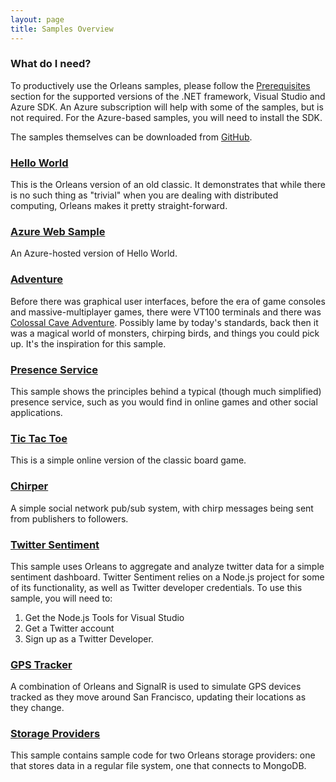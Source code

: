 ```yaml
---
layout: page
title: Samples Overview
---
```



### What do I need?
To productively use the Orleans samples, please follow the [Prerequisites](../Installation/Prerequisites.md) section for the supported versions of the .NET framework, Visual Studio and Azure SDK.
An Azure subscription will help with some of the samples, but is not required. For the Azure-based samples, you will need to install the SDK.

The samples themselves can be downloaded from [GitHub](https://github.com/dotnet/orleans/tree/master/Samples).


### [Hello World](Hello-World.md)

This is the Orleans version of an old classic. It demonstrates that while there is no such thing as "trivial" when you are dealing with distributed computing, Orleans makes it pretty straight-forward.

### [Azure Web Sample](Azure-Web-Sample.md)

An Azure-hosted version of Hello World.

### [Adventure](Adventure.md)

Before there was graphical user interfaces, before the era of game consoles and massive-multiplayer games, there were VT100 terminals and there was [Colossal Cave Adventure](http://en.wikipedia.org/wiki/Colossal_Cave_Adventure). Possibly lame by today's standards, back then it was a magical world of monsters, chirping birds, and things you could pick up. It's the inspiration for this sample.

### [Presence Service](Presence-Service.md)

This sample shows the principles behind a typical (though much simplified) presence service, such as you would find in online games and other social applications.

### [Tic Tac Toe](Tic-Tac-Toe.md)

This is a simple online version of the classic board game.

### [Chirper](Chirper.md)

A simple social network pub/sub system, with chirp messages being sent from publishers to followers.

### [Twitter Sentiment](Twitter-Sentiment.md)

This sample uses Orleans to aggregate and analyze twitter data for a simple sentiment dashboard.
Twitter Sentiment relies on a Node.js project for some of its functionality, as well as Twitter developer credentials. To use this sample, you will need to:

1. Get the Node.js Tools for Visual Studio
2. Get a Twitter account
3. Sign up as a Twitter Developer.

### [GPS Tracker](GPS-Tracker.md)

A combination of Orleans and SignalR is used to simulate GPS devices tracked as they move around San Francisco, updating their locations as they change.

### [Storage Providers](Storage-Providers.md)

This sample contains sample code for two Orleans storage providers: one that stores data in a regular file system, one that connects to MongoDB.
